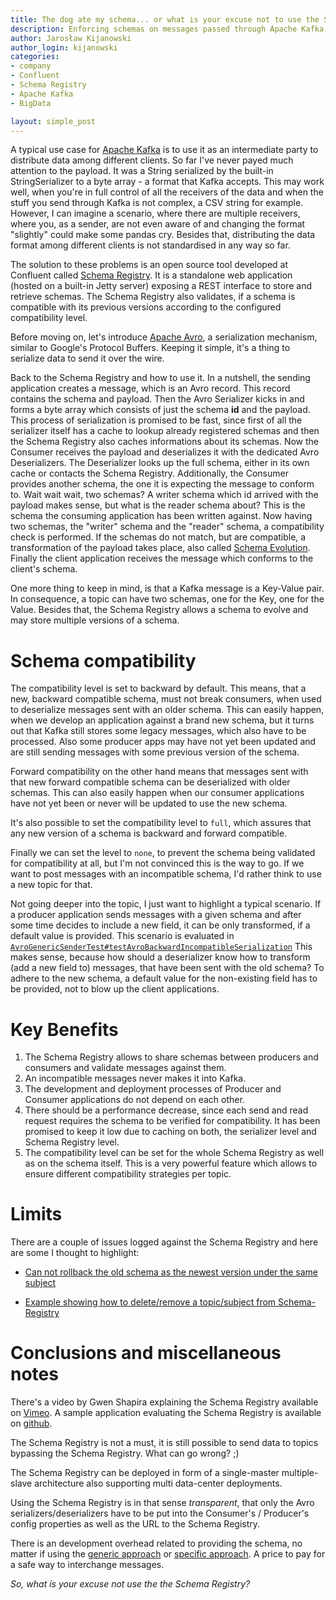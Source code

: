 ```yaml
---
title: The dog ate my schema... or what is your excuse not to use the Schema Registry with Apache Kafka?
description: Enforcing schemas on messages passed through Apache Kafka
author: Jarosław Kijanowski
author_login: kijanowski
categories:
- company
- Confluent
- Schema Registry
- Apache Kafka
- BigData

layout: simple_post
---
```



A typical use case for [Apache Kafka](http://kafka.apache.org/) is to use it as an intermediate party to distribute data among different clients. So far I've never payed much attention to the payload. It was a String serialized by the built-in StringSerializer to a byte array - a format that Kafka accepts.
This may work well, when you're in full control of all the receivers of the data and when the stuff you send through Kafka is not complex, a CSV string for example. However, I can imagine a scenario, where there are multiple receivers, where you, as a sender, are not even aware of and changing the format "slightly" could make some pandas cry. Besides that, distributing the data format among different clients is not standardised in any way so far.

The solution to these problems is an open source tool developed at Confluent called [Schema Registry](http://docs.confluent.io/3.0.0/schema-registry/docs/).
It is a standalone web application (hosted on a built-in Jetty server) exposing a REST interface to store and retrieve schemas. The Schema Registry also validates, if a schema is compatible with its previous versions according to the configured compatibility level.

Before moving on, let's introduce [Apache Avro](https://avro.apache.org/), a serialization mechanism, similar to Google's Protocol Buffers. Keeping it simple, it's a thing to serialize data to send it over the wire.

Back to the Schema Registry and how to use it. In a nutshell, the sending application creates a message, which is an Avro record. This record contains the schema and payload. Then the Avro Serializer kicks in and forms a byte array which consists of just the schema **id** and the payload. This process of serialization is promised to be fast, since first of all the serializer itself has a cache to lookup already registered schemas and then the Schema Registry also caches informations about its schemas.
Now the Consumer receives the payload and deserializes it with the dedicated Avro Deserializers. The Deserializer looks up the full schema, either in its own cache or contacts the Schema Registry. Additionally, the Consumer provides another schema, the one it is expecting the message to conform to. Wait wait wait, two schemas? A writer schema which id arrived with the payload makes sense, but what is the reader schema about? This is the schema the consuming application has been written against. Now having two schemas, the "writer" schema and the "reader" schema, a compatibility check is performed. If the schemas do not match, but are compatible, a transformation of the payload takes place, also called [Schema Evolution](https://docs.oracle.com/cd/NOSQL/html/GettingStartedGuide/schemaevolution.html). Finally the client application receives the message which conforms to the client's schema.

One more thing to keep in mind, is that a Kafka message is a Key-Value pair. In consequence, a topic can have two schemas, one for the Key, one for the Value. Besides that, the Schema Registry allows a schema to evolve and may store multiple versions of a schema.

# Schema compatibility

The compatibility level is set to backward by default. This means, that a new, backward compatible schema, must not break consumers, when used to deserialize messages sent with an older schema. This can easily happen, when we develop an application against a brand new schema, but it turns out that Kafka still stores some legacy messages, which also have to be processed. Also some producer apps may have not yet been updated and are still sending messages with some previous version of the schema. 

Forward compatibility on the other hand means that messages sent with that new forward compatible schema can be deserialized with older schemas. This can also easily happen when our consumer applications have not yet been or never will be updated to use the new schema.

It's also possible to set the compatibility level to `full`, which assures that any new version of a schema is backward and forward compatible.

Finally we can set the level to `none`, to prevent the schema being validated for compatibility at all, but I'm not convinced this is the way to go. If we want to post messages with an incompatible schema, I'd rather think to use a new topic for that.

Not going deeper into the topic, I just want to highlight a typical scenario. If a producer application sends messages with a given schema and after some time decides to include a new field, it can be only transformed, if a default value is provided. This scenario is evaluated in [`AvroGenericSenderTest#testAvroBackwardIncompatibleSerialization`](https://github.com/softwaremill/confluent-playground/blob/master/avro-serialization/src/test/java/wrapper/AvroGenericSenderTest.java#L86)
This makes sense, because how should a deserializer know how to transform (add a new field to) messages, that have been sent with the old schema? To adhere to the new schema, a default value for the non-existing field has to be provided, not to blow up the client applications.

# Key Benefits

1. The Schema Registry allows to share schemas between producers and consumers and validate messages against them. 
2. An incompatible messages never makes it into Kafka.
3. The development and deployment processes of Producer and Consumer applications do not depend on each other.
4. There should be a performance decrease, since each send and read request requires the schema to be verified for compatibility. It has been promised to keep it low due to caching on both, the serializer level and Schema Registry level.
5. The compatibility level can be set for the whole Schema Registry as well as on the schema itself. This is a very powerful feature which allows to ensure different compatibility strategies per topic.

# Limits

There are a couple of issues logged against the Schema Registry and here are some I thought to highlight:

* [Can not rollback the old schema as the newest version under the same subject](https://github.com/confluentinc/schema-registry/issues/270)

* [Example showing how to delete/remove a topic/subject from Schema-Registry](https://github.com/confluentinc/schema-registry/issues/227)

# Conclusions and miscellaneous notes

There's a video by Gwen Shapira explaining the Schema Registry available on [Vimeo](https://vimeo.com/167028700).
A sample application evaluating the Schema Registry is available on [github](https://github.com/softwaremill/confluent-playground/tree/master/avro-serialization).

The Schema Registry is not a must, it is still possible to send data to topics bypassing the Schema Registry. What can go wrong? ;)

The Schema Registry can be deployed in form of a single-master multiple-slave architecture also supporting multi data-center deployments.

Using the Schema Registry is in that sense *transparent*, that only the Avro serializers/deserializers have to be put into the Consumer's / Producer's config properties as well as the URL to the Schema Registry.

There is an development overhead related to providing the schema, no matter if using the [generic approach](https://github.com/softwaremill/confluent-playground/tree/master/avro-serialization#avro-generic-approach) or [specific approach](https://github.com/softwaremill/confluent-playground/tree/master/avro-serialization#avro-specific-approach). A price to pay for a safe way to interchange messages.

*So, what is your excuse not use the the Schema Registry?*

